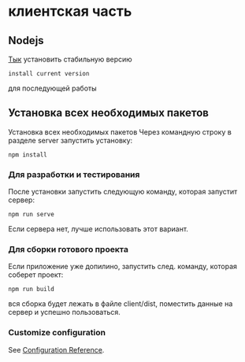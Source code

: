 
# клиентская часть

## Nodejs
[Тык](https://nodejs.org/en/)
установить стабильную версию
```
install current version
```
для последующей работы

## Установка всех необходимых пакетов
Установка всех необходимых пакетов
Через командную строку в разделе server запустить установку:
```
npm install
```

### Для разработки и тестирования
После установки запустить следующую команду, которая запустит сервер:
```
npm run serve
```
Если сервера нет, лучше использовать этот вариант.

### Для сборки готового проекта
Если приложение уже допилино, запустить след. команду, которая соберет проект:
```
npm run build
```
вся сборка будет лежать в файле client/dist, поместить данные на сервер и успешно пользоваться.

### Customize configuration
See [Configuration Reference](https://cli.vuejs.org/config/).
